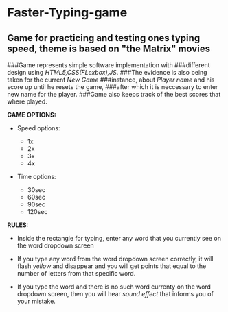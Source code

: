 # Faster-Typing-game

## Game for practicing and testing ones typing speed, theme is based on "the Matrix" movies

###Game represents simple software implementation with 
###different design using *HTML5,CSS(FLexbox),JS*.
###The evidence is also being taken for the current *New Game*
###instance, about *Player name* and his score up until he resets the game,
###after which it is neccessary to enter new name for the player.
###Game also keeps track of the best scores that where played.

**GAME OPTIONS:**
  
 - Speed options:
      * 1x
      * 2x
      * 3x
      * 4x
      
 - Time options:
      
      * 30sec
      * 60sec
      * 90sec
      * 120sec
      
**RULES:**

 - Inside the rectangle for typing, enter any word that you currently see on 
   the word dropdown screen
   
 - If you type any word from the word dropdown screen correctly, it will 
   flash *yellow* and disappear and you will get points that equal to the
   number of letters from that specific word.
   
 - If you type the word and there is no such word currenty on the word dropdown screen,
   then you will hear *sound effect* that informs you of your mistake.
   

    
